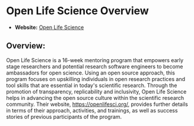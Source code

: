 # Open Life Science Overview

- **Website:** [Open Life Science](https://openlifesci.org/)

## Overview:

Open Life Science is a 16-week mentoring program that empowers early stage researchers and potential research software engineers to become ambassadors for open science. Using an open source approach, this program focuses on upskilling individuals in open research practices and tool skills that are essential in today's scientific research. Through the promotion of transparency, replicability and inclusivity, Open Life Science helps in advancing the open source culture within the scientific research community. Their website, https://openlifesci.org/, provides further details in terms of their approach, activities, and trainings, as well as success stories of previous participants of the program. 
